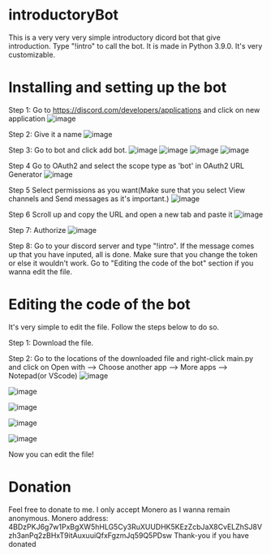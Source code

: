 # introductoryBot
This is a very very very simple introductory dicord bot that give introduction. Type "!intro" to call the bot. It is made in Python 3.9.0. It's very customizable.

# Installing and setting up the bot

Step 1: Go to https://discord.com/developers/applications and click on new application
![image](https://user-images.githubusercontent.com/77693447/118782459-be815f00-b8ab-11eb-915d-eeb544651186.png)


Step 2: Give it a name
![image](https://user-images.githubusercontent.com/77693447/118782671-f9839280-b8ab-11eb-9eb8-96c64ebdb9ce.png)


Step 3: Go to bot and click add bot.
![image](https://user-images.githubusercontent.com/77693447/118795027-cc3ce180-b8b7-11eb-8ea3-a62ef84b16c4.png)
![image](https://user-images.githubusercontent.com/77693447/118795127-e8408300-b8b7-11eb-8f65-b560475585c2.png)
![image](https://user-images.githubusercontent.com/77693447/118795350-1de56c00-b8b8-11eb-9be8-bca0d45e48d0.png)
![image](https://user-images.githubusercontent.com/77693447/118795528-4bcab080-b8b8-11eb-96bd-6c13a1da7199.png)


Step 4 Go to OAuth2 and select the scope type as 'bot' in OAuth2 URL Generator
![image](https://user-images.githubusercontent.com/77693447/118793251-0d33f680-b8b6-11eb-9c97-d5f11d3fb86f.png)


Step 5 Select permissions as you want(Make sure that you select View channels and Send messages as it's important.)
![image](https://user-images.githubusercontent.com/77693447/118793691-787dc880-b8b6-11eb-8680-c4f256255113.png)


Step 6 Scroll up and copy the URL and open a new tab and paste it
![image](https://user-images.githubusercontent.com/77693447/118794274-0a85d100-b8b7-11eb-9de4-61e3c6cff063.png)


Step 7: Authorize
![image](https://user-images.githubusercontent.com/77693447/118796311-1f636400-b8b9-11eb-8562-4b6ebab79201.png)


Step 8: Go to your discord server and type "!intro". If the message comes up that you have inputed, all is done. Make sure that you change the token or else it wouldn't work.  Go to "Editing the code of the bot" section if you wanna edit the file. 

# Editing the code of the bot
It's very simple to edit the file. Follow the steps below to do so.

Step 1: Download the file.

Step 2: Go to the locations of the downloaded file and right-click main.py and click on Open with --> Choose another app --> More apps --> Notepad(or VScode)
![image](https://user-images.githubusercontent.com/77693447/118798863-be895b00-b8bb-11eb-8a71-49ecaf7c10be.png)



![image](https://user-images.githubusercontent.com/77693447/118799001-e11b7400-b8bb-11eb-83d1-e0ddaa499100.png)



![image](https://user-images.githubusercontent.com/77693447/118799155-09a36e00-b8bc-11eb-862a-b43d717825ab.png)



![image](https://user-images.githubusercontent.com/77693447/118799258-2344b580-b8bc-11eb-8a44-78d69fc13b44.png)



![image](https://user-images.githubusercontent.com/77693447/118799330-3788b280-b8bc-11eb-8eff-7854d13c20f5.png)



Now you can edit the file!

# Donation

Feel free to donate to me. I only accept Monero as I wanna remain anonymous.
Monero address: 4BDzPKJ6g7w1PxBgXW5hHLG5Cy3RuXUUDHK5KEzZcbJaX8CvELZhSJ8Vzh3anPq2zBHxT9itAuxuuiQfxFgzmJq59Q5PDsw
Thank-you if you have donated
